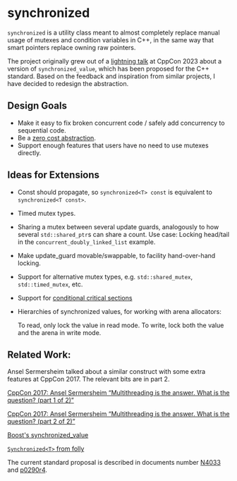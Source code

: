 # synchronized

`synchronized` is a utility class meant to almost completely replace manual usage of mutexes and condition variables in C++,
in the same way that smart pointers replace owning raw pointers.

The project originally grew out of a [lightning talk](https://www.youtube.com/watch?v=F0jaGcCUpOo) at CppCon 2023 about
a version of `synchronized_value`, which has been proposed for the C++ standard. Based on the feedback and inspiration from similar
projects, I have decided to redesign the abstraction.

## Design Goals

* Make it easy to fix broken concurrent code / safely add concurrency to sequential code.
* Be a [zero cost abstraction](https://stackoverflow.com/questions/69178380/what-does-zero-cost-abstraction-mean).
* Support enough features that users have no need to use mutexes directly.

## Ideas for Extensions

* Const should propagate, so `synchronized<T> const` is equivalent to `synchronized<T const>`.
* Timed mutex types.
* Sharing a mutex between several update guards, analogously to how several `std::shared_ptr`s can share a count.
  Use case: Locking head/tail in the `concurrent_doubly_linked_list` example. 
* Make update_guard movable/swappable, to facility hand-over-hand locking.
* Support for alternative mutex types, e.g. `std::shared_mutex`, `std::timed_mutex`, etc.
* Support for [conditional critical sections](https://abseil.io/docs/cpp/guides/synchronization#conditional-critical-sections)
* Hierarchies of synchronized values, for working with arena allocators:
  
  To read, only lock the value in read mode. To write, lock both the value and the arena in write mode.

## Related Work:

Ansel Sermersheim talked about a similar construct with some extra features at CppCon 2017. The relevant bits are in part 2.

[CppCon 2017: Ansel Sermersheim “Multithreading is the answer. What is the question? (part 1 of 2)”](https://www.youtube.com/watch?v=GNw3RXr-VJk)

[CppCon 2017: Ansel Sermersheim “Multithreading is the answer. What is the question? (part 2 of 2)”](https://www.youtube.com/watch?v=sDLQWivf1-I)

[Boost's synchronized_value](https://www.boost.org/doc/libs/1_83_0/doc/html/thread/sds.html#thread.sds.synchronized_valuesxxx)

[`Synchronized<T>` from folly](https://github.com/facebook/folly/blob/main/folly/docs/Synchronized.md)

The current standard proposal is described in documents number [N4033](https://www.open-std.org/jtc1/sc22/wg21/docs/papers/2014/n4033.html) and [p0290r4](https://www.open-std.org/jtc1/sc22/wg21/docs/papers/2023/p0290r4.html).
